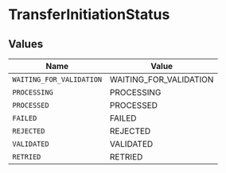 # TransferInitiationStatus


## Values

| Name                     | Value                    |
| ------------------------ | ------------------------ |
| `WAITING_FOR_VALIDATION` | WAITING_FOR_VALIDATION   |
| `PROCESSING`             | PROCESSING               |
| `PROCESSED`              | PROCESSED                |
| `FAILED`                 | FAILED                   |
| `REJECTED`               | REJECTED                 |
| `VALIDATED`              | VALIDATED                |
| `RETRIED`                | RETRIED                  |